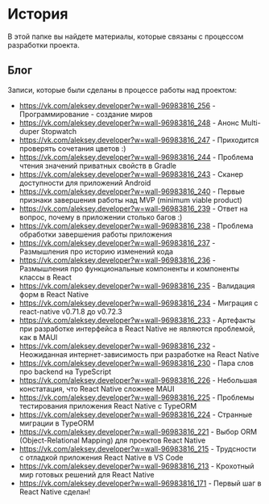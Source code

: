 # История

В этой папке вы найдете материалы, которые связаны с процессом разработки проекта.

## Блог

Записи, которые были сделаны в процессе работы над проектом:

* https://vk.com/aleksey.developer?w=wall-96983816_256 - Программирование - создание миров
* https://vk.com/aleksey.developer?w=wall-96983816_248 - Анонс Multi-duper Stopwatch
* https://vk.com/aleksey.developer?w=wall-96983816_247 - Приходится проверять сочетания цветов :)
* https://vk.com/aleksey.developer?w=wall-96983816_244 - Проблема чтения значений приватных свойств в Gradle
* https://vk.com/aleksey.developer?w=wall-96983816_243 - Сканер доступности для приложений Android
* https://vk.com/aleksey.developer?w=wall-96983816_240 - Первые признаки завершения работы над MVP (minimum viable product)
* https://vk.com/aleksey.developer?w=wall-96983816_239 - Ответ на вопрос, почему в приложении столько багов :)
* https://vk.com/aleksey.developer?w=wall-96983816_238 - Проблема обработки завершения работы приложения
* https://vk.com/aleksey.developer?w=wall-96983816_237 - Размышления про историю изменений кода
* https://vk.com/aleksey.developer?w=wall-96983816_236 - Размышления про функциональные компоненты и компоненты классы в React
* https://vk.com/aleksey.developer?w=wall-96983816_235 - Валидация форм в React Native
* https://vk.com/aleksey.developer?w=wall-96983816_234 - Миграция с react-native v0.71.8 до v0.72.3
* https://vk.com/aleksey.developer?w=wall-96983816_233 - Артефакты при разработке интерфейса в React Native не являются проблемой, как в MAUI
* https://vk.com/aleksey.developer?w=wall-96983816_232 - Неожиданная интернет-зависимость при разработке на React Native
* https://vk.com/aleksey.developer?w=wall-96983816_230 - Пара слов про backend на TypeScript
* https://vk.com/aleksey.developer?w=wall-96983816_226 - Небольшая констатация, что React Native сложнее MAUI
* https://vk.com/aleksey.developer?w=wall-96983816_225 - Проблемы тестирования приложения React Native с TypeORM
* https://vk.com/aleksey.developer?w=wall-96983816_224 - Странные миграции в TypeORM
* https://vk.com/aleksey.developer?w=wall-96983816_221 - Выбор ORM (Object-Relational Mapping) для проектов React Native
* https://vk.com/aleksey.developer?w=wall-96983816_215 - Трудсности с отладкой приложения React Native в VS Code
* https://vk.com/aleksey.developer?w=wall-96983816_213 - Крохотный мир готовых решений для React Native
* https://vk.com/aleksey.developer?w=wall-96983816_171 - Первый шаг в React Native сделан!
